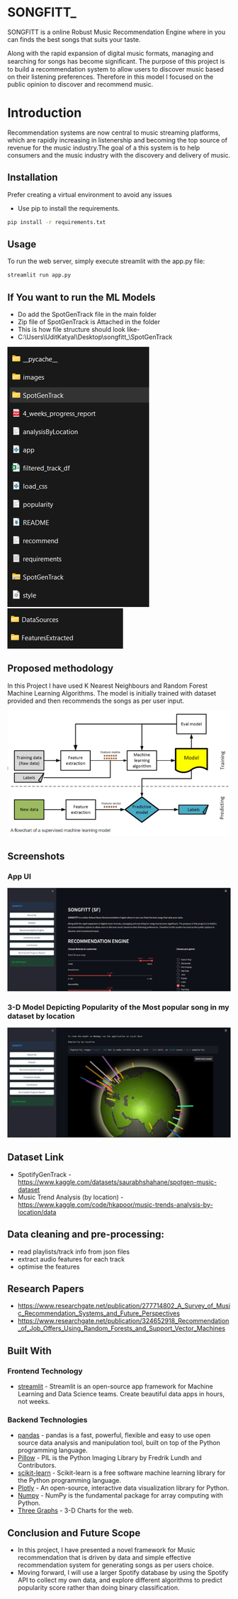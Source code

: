 # SONGFITT_
SONGFITT is a online Robust Music Recommendation Engine where in you can finds the best songs that suits your taste.

Along with the rapid expansion of digital music formats, managing and searching for songs has become signiﬁcant. The purpose of this project is to build a recommendation system to allow users to discover music based on their listening preferences. Therefore in this model I focused on the public opinion to discover and recommend music.

# Introduction
Recommendation systems are now central to music streaming platforms, which are rapidly increasing in listenership and becoming the top source of revenue for the music industry.The goal of a this system is to help consumers and the music industry with the discovery and delivery of music.

## Installation
Prefer creating a virtual environment to avoid any issues
- Use pip to install the requirements.

~~~bash
pip install -r requirements.txt
~~~

## Usage

To run the web server, simply execute streamlit with the app.py file:

```bash
streamlit run app.py
```

## If You want to run the ML Models
- Do add the SpotGenTrack file in the main folder 
- Zip file of SpotGenTrack is Attached in the folder 
- This is how file structure should look like-
- C:\Users\UditKatyal\Desktop\songfitt_\SpotGenTrack

![Screenshot (105)](https://github.com/uditkatyal/songfitt_/blob/main/images/file_structure.png)
![Screenshot (105)](https://github.com/uditkatyal/songfitt_/blob/main/images/sub_files_1.png)






##  Proposed methodology 
  In this Project I have used K Nearest Neighbours and Random Forest Machine Learning Algorithms.
  The model is initially trained with dataset provided and then recommends the songs as per user input.
  
  ![Screenshot (105)](https://github.com/uditkatyal/songfitt_/blob/main/images/workflow_model.png)
## Screenshots
### App UI
![Screenshot (105)](https://github.com/uditkatyal/songfitt_/blob/main/images/screenshot1.png)

### 3-D Model Depicting Popularity of the Most popular song in my dataset by location

![Screenshot (107)](https://github.com/uditkatyal/songfitt_/blob/main/images/screenshot2.png)


## Dataset Link
- SpotifyGenTrack - https://www.kaggle.com/datasets/saurabhshahane/spotgen-music-dataset
- Music Trend Analysis (by location) - https://www.kaggle.com/code/hkapoor/music-trends-analysis-by-location/data

## Data cleaning and pre-processing:
- read playlists/track info from json files
- extract audio features for each track
- optimise the features 

## Research Papers 
- https://www.researchgate.net/publication/277714802_A_Survey_of_Music_Recommendation_Systems_and_Future_Perspectives
- https://www.researchgate.net/publication/324652918_Recommendation_of_Job_Offers_Using_Random_Forests_and_Support_Vector_Machines


## Built With

### Frontend Technology
- [streamlit]() - Streamlit is an open-source app framework for Machine Learning and Data Science teams. Create beautiful data apps in hours, not weeks.

### Backend Technologies
- [pandas]() - pandas is a fast, powerful, flexible and easy to use open source data analysis and manipulation tool, built on top of the Python programming language.
- [Pillow]() - PIL is the Python Imaging Library by Fredrik Lundh and Contributors.
- [scikit-learn]() - Scikit-learn is a free software machine learning library for the Python programming language.
- [Plotly]() - An open-source, interactive data visualization library for Python.
- [Numpy]() - NumPy is the fundamental package for array computing with Python.
- [Three Graphs]() - 3-D Charts for the web.

## Conclusion and Future Scope

- In this project, I have presented a novel framework for Music recommendation that is driven by data
and simple effective recommendation system for generating songs as per users choice.
- Moving forward, I will use a larger Spotify database by using the Spotify API to collect my own data, and explore different algorithms to predict popularity score rather than doing binary classification.
